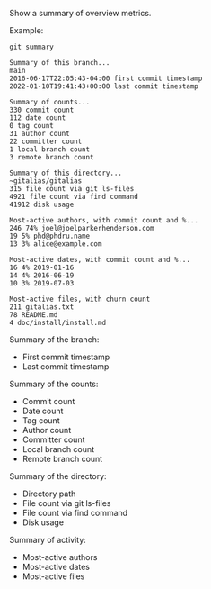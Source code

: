 Show a summary of overview metrics.

Example:

```shell
git summary

Summary of this branch...
main
2016-06-17T22:05:43-04:00 first commit timestamp
2022-01-10T19:41:43+00:00 last commit timestamp

Summary of counts...
330 commit count
112 date count
0 tag count
31 author count
22 committer count
1 local branch count
3 remote branch count

Summary of this directory...
~gitalias/gitalias
315 file count via git ls-files
4921 file count via find command
41912 disk usage

Most-active authors, with commit count and %...
246 74% joel@joelparkerhenderson.com
19 5% phd@phdru.name
13 3% alice@example.com

Most-active dates, with commit count and %...
16 4% 2019-01-16
14 4% 2016-06-19
10 3% 2019-07-03

Most-active files, with churn count
211 gitalias.txt
78 README.md
4 doc/install/install.md
```

Summary of the branch:

  * First commit timestamp
  * Last commit timestamp

Summary of the counts:

  * Commit count
  * Date count
  * Tag count
  * Author count
  * Committer count
  * Local branch count
  * Remote branch count

Summary of the directory:

  * Directory path
  * File count via git ls-files
  * File count via find command
  * Disk usage

Summary of activity:

  * Most-active authors
  * Most-active dates
  * Most-active files
